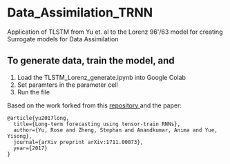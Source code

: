# Data_Assimilation_TRNN
Application of TLSTM from Yu et. al to the Lorenz 96'/63 model for creating Surrogate models for Data Assimilation

## To generate data, train the model, and
1. Load the TLSTM_Lorenz_generate.ipynb into Google Colab
2. Set paramters in the parameter cell
3. Run the file

Based on the work forked from this <a href =https://github.com/yuqirose/tensor_train_RNN> repository </a> and the paper:
```
@article{yu2017long,
  title={Long-term forecasting using tensor-train RNNs},
  author={Yu, Rose and Zheng, Stephan and Anandkumar, Anima and Yue, Yisong},
  journal={arXiv preprint arXiv:1711.00073},
  year={2017}
}
```
